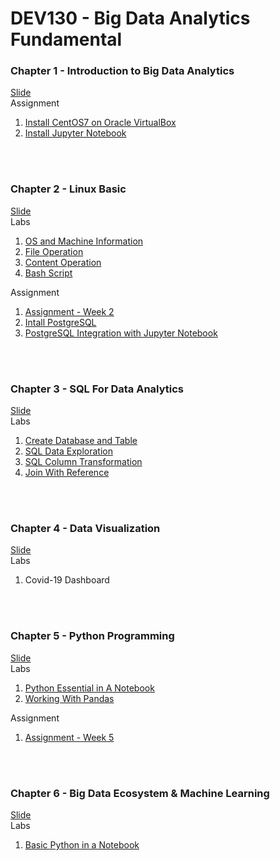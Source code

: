 # DEV130 - Big Data Analytics Fundamental

### Chapter 1 - Introduction to Big Data Analytics
[Slide](https://www.dropbox.com/s/8fle4gkjiozgpr3/Module%2001%20-%20Introduction%20to%20Data%20Analytics.pdf?dl=0) <br>
Assignment <br>
1. [Install CentOS7 on Oracle VirtualBox](https://github.com/project303/DEV303/blob/main/Install%20CentOS7.md) <br>
2. [Install Jupyter Notebook](https://github.com/project303/DEV303/blob/main/Install%20Jupyter%20Notebook.md)

<br>
<br>

### Chapter 2 - Linux Basic
[Slide](https://www.dropbox.com/s/vf5q3el4r1to9wy/Module%2002%20-%20Linux%20Basic.pdf?dl=0) <br>
Labs <br>
1. [OS and Machine Information](https://github.com/project303/DEV303/blob/main/OS%20and%20Machine%20Information.ipynb)
2. [File Operation](https://github.com/project303/DEV303/blob/main/File%20Operation.ipynb)
3. [Content Operation](https://github.com/project303/DEV303/blob/main/Content%20Operation.ipynb)
4. [Bash Script](https://github.com/project303/DEV303/blob/main/Bash%20Script.ipynb)

Assignment <br>
1. [Assignment - Week 2](https://github.com/project303/DEV303/blob/main/Assignment%20-%20Week02.ipynb) <br>
2. [Intall PostgreSQL](https://github.com/project303/DEV303/blob/main/Install%20PostgreSQL.md)<br>
3. [PostgreSQL Integration with Jupyter Notebook](https://github.com/project303/DEV303/blob/main/PostgreSQL%20Integration%20with%20Jupyter%20Notebook.md)

<br>
<br>

### Chapter 3 - SQL For Data Analytics
[Slide](https://www.dropbox.com/s/n62vry6i8fzmj5t/Module%2003%20-%20SQL%20For%20Data%20Analytics.pdf?dl=0) <br>
Labs <br>
1. [Create Database and Table](https://github.com/project303/DEV303/blob/main/PostgreSQL%20-%20Create%20Database%20and%20Table.ipynb)
2. [SQL Data Exploration](https://github.com/project303/DEV303/blob/main/PostgreSQL%20-%20SQL%20Data%20Exploration.ipynb)
3. [SQL Column Transformation](https://github.com/project303/DEV303/blob/main/PostgreSQL%20-%20SQL%20Column%20Transformation.ipynb)
4. [Join With Reference](https://github.com/project303/DEV303/blob/main/PostgreSQL%20-%20Left%20Join.ipynb)

<br>
<br>

### Chapter 4 - Data Visualization
[Slide](https://www.dropbox.com/s/04upvn18rhahhnu/Module%2004%20-%20Data%20Visualization.pdf?dl=0) <br>
Labs <br>
1. Covid-19 Dashboard

<br>
<br>

### Chapter 5 - Python Programming
[Slide](https://www.dropbox.com/s/eg2qgiugu7bwfwy/Module%2005%20-%20Python%20Fundamental.pdf?dl=0) <br>
Labs <br>
1. [Python Essential in A Notebook](https://github.com/project303/DEV130/blob/main/Python%20Essential%20in%20a%20Notebook.ipynb) <br>
2. [Working With Pandas](https://github.com/project303/DEV303/blob/main/Working-with-Pandas.ipynb)

Assignment <br>
1. [Assignment - Week 5](https://github.com/project303/DEV303/blob/main/Assignment%20-%20Week05.ipynb)

<br>
<br>

### Chapter 6 - Big Data Ecosystem & Machine Learning
[Slide](https://www.dropbox.com/s/7w916uyxmokgy0v/Module%2006%20-%20Big%20Data%20and%20Machine%20Learning.pdf?dl=0)  <br>
Labs <br>
1. [Basic Python in a Notebook](https://github.com/project303/DEV303/blob/main/Pyspark_Classification_Logistic_Regression.ipynb) <br>
